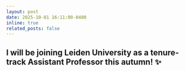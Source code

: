 ```yaml
---
layout: post
date: 2025-10-01 16:11:00-0400
inline: true
related_posts: false
---
```


I will be joining Leiden University as a tenure-track Assistant Professor this autumn! :sparkles:
---


